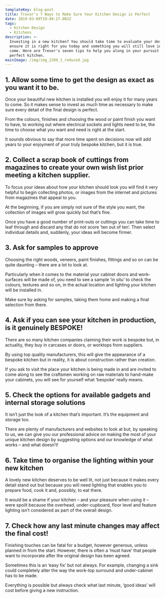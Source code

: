 ```yaml
---
templateKey: blog-post
title: Trevor's 7 Ways to Make Sure Your Kitchen Design is Perfect
date: 2019-03-09T19:49:17.002Z
tags:
  - Kitchen Design
  - Kitchens
description: >-
  Investing in a new kitchen? You should take time to evaluate your design and
  ensure it is right for you today and something you will still love in years to
  come. Here are Trevor's seven tips to help you along in your pursuit for that
  perfect kitchen. 
mainImage: /img/img_2289_1_reduced.jpg
---
```

## 1. Allow some time to get the design as exact as you want it to be.

Once your beautiful new kitchen is installed you will enjoy it for many years to come. So it makes sense to invest as much time as necessary to make sure every detail of the final design is perfect.

From the colours, finishes and choosing the wood or paint finish you want to have, to working out where electrical sockets and lights need to be, the time to choose what you want and need is right at the start.

It sounds obvious to say that more time spent on decisions now will add years to your enjoyment of your truly bespoke kitchen, but it is true.

## 2. Collect a scrap book of cuttings from magazines to create your own wish list prior meeting a kitchen supplier.

To focus your ideas about how your kitchen should look you will find it very helpful to begin collecting photos, or images from the internet and pictures from magazines that appeal to you.

At the beginning, if you are simply not sure of the style you want, the collection of images will grow quickly but that’s fine.

Once you have a good number of print-outs or cuttings you can take time to leaf through and discard any that do not score ‘ten out of ten’. Then select individual details and, suddenly, your ideas will become firmer.

## 3. Ask for samples to approve

Choosing the right woods, veneers, paint finishes, fittings and so on can be quite daunting – there are a lot to look at.

Particularly when it comes to the material your cabinet doors and work-surfaces will be made of, you need to see a sample ‘in situ’ to check the colours, textures and so on, in the actual location and lighting your kitchen will be installed in.

Make sure by asking for samples, taking them home and making a final selection from there.

## 4. Ask if you can see your kitchen in production, is it genuinely BESPOKE!

There are so many kitchen companies claiming their work is bespoke but, in actuality, they buy in carcases or doors, or worktops from suppliers.

By using top quality manufacturers, this will give the appearance of a bespoke kitchen but in reality, it is about construction rather than creation.

If you ask to visit the place your kitchen is being made in and are invited to come along to see the craftsmen working on raw materials to hand-make your cabinets, you will see for yourself what ‘bespoke’ really means.

## 5. Check the options for available gadgets and internal storage solutions

It isn’t just the look of a kitchen that’s important. It’s the equipment and storage too.

There are plenty of manufacturers and websites to look at but, by speaking to us, we can give you our professional advice on making the most of your unique kitchen design by suggesting options and our knowledge of what works – and what doesn’t!

## 6. Take time to organise the lighting within your new kitchen

A lovely new kitchen deserves to be well lit, not just because it makes every detail stand out but because you will need lighting that enables you to prepare food, cook it and, possibly, to eat there.

It would be a shame if your kitchen – and your pleasure when using it – were spoilt because the overhead, under-cupboard, floor level and feature lighting isn’t considered as part of the overall design.

## 7. Check how any last minute changes may affect the final cost!

Finishing touches can be fatal for a budget, however generous, unless planned in from the start. However, there is often a ‘must have’ that people want to incorporate after the original design has been agreed.

Sometimes this is an ‘easy fix’ but not always. For example, changing a sink could completely alter the way the work-top surround and under-cabinet has to be made.

Everything is possible but always check what last minute, ‘good ideas’ will cost before giving a new instruction.
